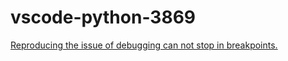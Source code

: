 # vscode-python-3869

[Reproducing the issue of debugging can not stop in breakpoints.](https://github.com/Microsoft/vscode-python/issues/3869#event-2058988163)
